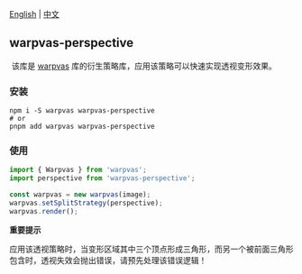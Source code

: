 [English](README.md) | [中文](README.cn.md)

## warpvas-perspective

​	该库是 [warpvas](https://github.com/huanjinliu/warpvas) 库的衍生策略库，应用该策略可以快速实现透视变形效果。

### 安装

```shell
npm i -S warpvas warpvas-perspective
# or
pnpm add warpvas warpvas-perspective
```

### 使用

```typescript
import { Warpvas } from 'warpvas';
import perspective from 'warpvas-perspective';

const warpvas = new warpvas(image);
warpvas.setSplitStrategy(perspective);
warpvas.render();
```

**重要提示**

​		应用该透视策略时，当变形区域其中三个顶点形成三角形，而另一个被前面三角形包含时，透视失效会抛出错误，请预先处理该错误逻辑！
